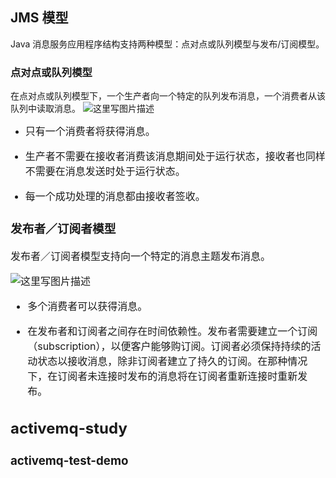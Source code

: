## JMS 模型
Java 消息服务应用程序结构支持两种模型：点对点或队列模型与发布/订阅模型。

### 点对点或队列模型

在点对点或队列模型下，一个生产者向一个特定的队列发布消息，一个消费者从该队列中读取消息。
![这里写图片描述](https://img-blog.csdn.net/20180413213749549?watermark/2/text/aHR0cHM6Ly9ibG9nLmNzZG4ubmV0L2NvZGVqYXM=/font/5a6L5L2T/fontsize/400/fill/I0JBQkFCMA==/dissolve/70)

 - <font size=3>只有一个消费者将获得消息。

 - <font size=3>生产者不需要在接收者消费该消息期间处于运行状态，接收者也同样不需要在消息发送时处于运行状态。

 - <font size=3>每一个成功处理的消息都由接收者签收。
 
 ### 发布者／订阅者模型
 
 发布者／订阅者模型支持向一个特定的消息主题发布消息。
 
![这里写图片描述](https://img-blog.csdn.net/20180413213806260?watermark/2/text/aHR0cHM6Ly9ibG9nLmNzZG4ubmV0L2NvZGVqYXM=/font/5a6L5L2T/fontsize/400/fill/I0JBQkFCMA==/dissolve/70)

 - <font size=3>多个消费者可以获得消息。

 - <font size=3>在发布者和订阅者之间存在时间依赖性。发布者需要建立一个订阅（subscription），以便客户能够购订阅。订阅者必须保持持续的活动状态以接收消息，除非订阅者建立了持久的订阅。在那种情况下，在订阅者未连接时发布的消息将在订阅者重新连接时重新发布。

## activemq-study

### activemq-test-demo

